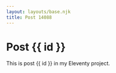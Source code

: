 ```yaml
---
layout: layouts/base.njk
title: Post 14088
---
```


# Post {{ id }}

This is post {{ id }} in my Eleventy project.
